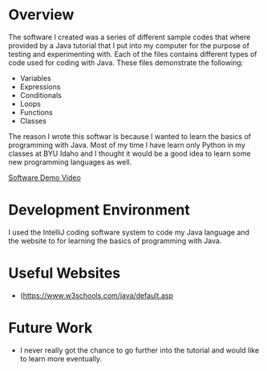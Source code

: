 # Overview
The software I created was a series of different sample codes that where provided by a Java tutorial that I put into my computer for the purpose of testing and experimenting with. Each of the files contains different types of code used for coding with Java. These files demonstrate the following:
* Variables
* Expressions
* Conditionals
* Loops
* Functions
* Classes

The reason I wrote this softwar is because I wanted to learn the basics of programming with Java. Most of my time I have learn only Python in my classes at BYU Idaho and I thought it would be a good idea to learn some new programming languages as well.

[Software Demo Video](https://youtu.be/rCx1zMVswvU)

# Development Environment
I used the IntelliJ coding software system to code my Java language and the website to for learning the basics of programming with Java.

# Useful Websites
* (https://www.w3schools.com/java/default.asp

# Future Work
* I never really got the chance to go further into the tutorial and would like to learn more eventually.
